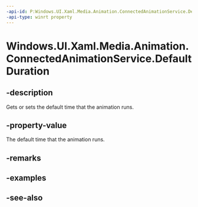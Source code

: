 ```yaml
---
-api-id: P:Windows.UI.Xaml.Media.Animation.ConnectedAnimationService.DefaultDuration
-api-type: winrt property
---
```


<!-- Property syntax
public Windows.Foundation.TimeSpan DefaultDuration { get;  set; }
-->

# Windows.UI.Xaml.Media.Animation.ConnectedAnimationService.DefaultDuration

## -description
Gets or sets the default time that the animation runs.



## -property-value
The default time that the animation runs.

## -remarks

## -examples

## -see-also
